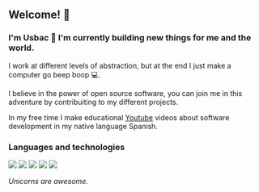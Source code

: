 ## Welcome! 👋

### I'm Usbac 🦄 I'm currently building new things for me and the world.

I work at different levels of abstraction, but at the end I just make a computer go beep boop 💻.

I believe in the power of open source software, you can join me in this adventure by contribuiting to my different projects.

In my free time I make educational [Youtube](https://www.youtube.com/channel/UCeUQR6IkewQvH8RCKng52Tw) videos about software development in my native language Spanish.

### Languages and technologies

<p>
    <img src="https://img.icons8.com/color/40/000000/c-programming.png"/>
    <img src="https://img.icons8.com/color/40/000000/java-coffee-cup-logo.png"/>
    <img src="https://img.icons8.com/officexs/40/000000/php-logo.png"/>
    <img src="https://img.icons8.com/color/40/000000/javascript.png"/>
    <img src="https://img.icons8.com/color/40/000000/nodejs.png"/>
</p>

_Unicorns are awesome._
